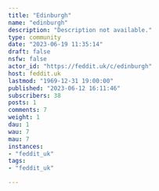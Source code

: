 ```yaml
---
title: "Edinburgh" 
name: "edinburgh"
description: "Description not available."
type: community
date: "2023-06-19 11:35:14"
draft: false
nsfw: false
actor_id: "https://feddit.uk/c/edinburgh"
host: feddit.uk
lastmod: "1969-12-31 19:00:00"
published: "2023-06-12 16:11:46"
subscribers: 38
posts: 1
comments: 7
weight: 1
dau: 1
wau: 7
mau: 7
instances:
- "feddit_uk"
tags: 
- "feddit_uk"

---
```

